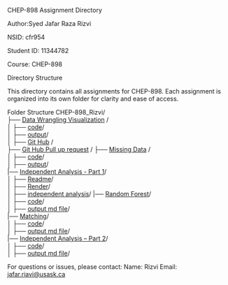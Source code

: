 CHEP-898 Assignment Directory

Author:Syed Jafar Raza Rizvi

NSID: cfr954

Student ID: 11344782

Course: CHEP-898

Directory Structure

This directory contains all assignments for CHEP-898. Each assignment is organized into its own folder for clarity and ease of access.

Folder Structure
CHEP-898_Rizvi/  
├── [Data Wrangling Visualization](https://github.com/rizvisbi20/chep898_assignment/tree/main/Data%20Wrangling) /  
│   ├── [code](https://github.com/rizvisbi20/chep898_assignment/blob/main/Data%20Wrangling/data_wrangling_visualization_rizvi.Rmd)/  
│   ├── [output](https://github.com/rizvisbi20/chep898_assignment/blob/main/Data%20Wrangling/data_wrangling_visualization_rizvi.md)/  
│ 
├── [Git Hub](https://github.com/rizvisbi20/Intro-to-GitHub-Assignment) /  
├── [Git Hub Pull up request](https://github.com/rizvisbi20/github_playground) /
├── [Missing Data](https://github.com/rizvisbi20/chep898_assignment/tree/main/Missing%20Data) /  
│   ├── [code](https://github.com/rizvisbi20/chep898_assignment/blob/main/Missing%20Data/Missing-Data.Rmd)/  
│   ├── [output](https://github.com/rizvisbi20/chep898_assignment/blob/main/Missing%20Data/Missing-Data.md)/  
|── [Independent Analysis - Part 1](https://github.com/rizvisbi20/chep898_assignment/tree/main/Independent-Analysis-1)/  
│   ├── [Readme](https://github.com/rizvisbi20/chep898_assignment/blob/main/Independent-Analysis-1/README.md)/  
│   ├── [Render](https://github.com/rizvisbi20/chep898_assignment/blob/main/Independent-Analysis-1/Render.md)/  
│   ├── [independent analysis](https://github.com/rizvisbi20/chep898_assignment/blob/main/Independent-Analysis-1/Independent-Analysis-1_rizvi.md)/ 
|── [Random Forest]()/  
│   ├── [code]()/  
│   ├── [output md file]()/  
|── [Matching]()/  
│   ├── [code]()/  
│   ├── [output md file]()/  
|── [Independent Analysis – Part 2]()/  
│   ├── [code]()/  
│   ├── [output md file]()/ 


For questions or issues, please contact:
Name: Rizvi
Email: jafar.riavi@usask.ca 




